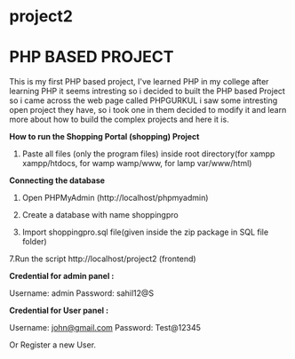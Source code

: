 # project2

# PHP BASED PROJECT
 This is my first PHP based project, I've learned PHP in my college after learning PHP it seems intresting so i decided to built the PHP based Project so i came across the web page called PHPGURKUL i saw some intresting open project they have, so i took one in them decided to modify it and learn more about how to build the complex projects and here it is.

 **How to run the Shopping Portal (shopping) Project**

1. Paste all files (only the program files) inside root directory(for xampp xampp/htdocs, for wamp wamp/www, for lamp var/www/html)

 **Connecting the database**

1. Open PHPMyAdmin (http://localhost/phpmyadmin)

2. Create a database with name shoppingpro

3. Import shoppingpro.sql file(given inside the zip package in SQL file folder)

7.Run the script http://localhost/project2 (frontend)



**Credential for admin panel :**

Username: admin
Password: sahil12@S

**Credential for  User panel :**

Username: john@gmail.com
Password: Test@12345

 Or Register a new User.